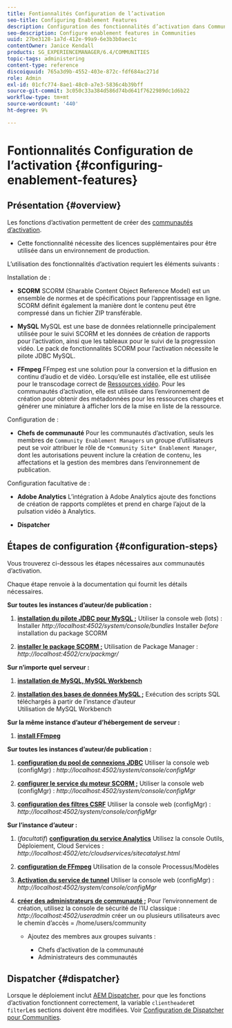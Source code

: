 ```yaml
---
title: Fontionnalités Configuration de l’activation
seo-title: Configuring Enablement Features
description: Configuration des fonctionnalités d’activation dans Communities
seo-description: Configure enablement features in Communities
uuid: 27be3128-1a7d-412e-99a9-6e3b3b0aec1c
contentOwner: Janice Kendall
products: SG_EXPERIENCEMANAGER/6.4/COMMUNITIES
topic-tags: administering
content-type: reference
discoiquuid: 765a3d9b-4552-403e-872c-fdf684ac271d
role: Admin
exl-id: 01cfc774-8ae1-48c0-a7e3-5836c4b39bff
source-git-commit: 3c050c33a384d586d74bd641f7622989dc1d6b22
workflow-type: tm+mt
source-wordcount: '440'
ht-degree: 9%

---
```


# Fontionnalités Configuration de l’activation {#configuring-enablement-features}

## Présentation {#overview}

Les fonctions d’activation permettent de créer des [communautés d’activation](overview.md#enablement-community).

* Cette fonctionnalité nécessite des licences supplémentaires pour être utilisée dans un environnement de production.

L’utilisation des fonctionnalités d’activation requiert les éléments suivants :

Installation de :

* **SCORM**
SCORM (Sharable Content Object Reference Model) est un ensemble de normes et de spécifications pour l’apprentissage en ligne. SCORM définit également la manière dont le contenu peut être compressé dans un fichier ZIP transférable.

* **MySQL**
MySQL est une base de données relationnelle principalement utilisée pour le suivi SCORM et les données de création de rapports pour l’activation, ainsi que les tableaux pour le suivi de la progression vidéo. Le pack de fonctionnalités SCORM pour l’activation nécessite le pilote JDBC MySQL.

* **FFmpeg**
FFmpeg est une solution pour la conversion et la diffusion en continu d’audio et de vidéo. Lorsqu’elle est installée, elle est utilisée pour le transcodage correct de [Ressources vidéo](../../help/sites-authoring/default-components-foundation.md#video). Pour les communautés d’activation, elle est utilisée dans l’environnement de création pour obtenir des métadonnées pour les ressources chargées et générer une miniature à afficher lors de la mise en liste de la ressource.

Configuration de :

* **Chefs de communauté**
Pour les communautés d’activation, seuls les membres de 
`Community Enablement Managers` un groupe d’utilisateurs peut se voir attribuer le rôle de `*Community Site* Enablement Manager`, dont les autorisations peuvent inclure la création de contenu, les affectations et la gestion des membres dans l’environnement de publication.

Configuration facultative de :

* **Adobe Analytics**
L’intégration à Adobe Analytics ajoute des fonctions de création de rapports complètes et prend en charge l’ajout de la pulsation vidéo à Analytics.

* **Dispatcher**

## Étapes de configuration {#configuration-steps}

Vous trouverez ci-dessous les étapes nécessaires aux communautés d’activation.

Chaque étape renvoie à la documentation qui fournit les détails nécessaires.

**Sur toutes les instances d’auteur/de publication :**

1. **[installation du pilote JDBC pour MySQL ;](deploy-communities.md#jdbc-driver-for-mysql)**
Utiliser la console web (lots) : Installer *http://localhost:4502/system/console/bundles*
Installer *before* installation du package SCORM

1. **[installer le package SCORM ;](deploy-communities.md#scorm-package)**
Utilisation de Package Manager : 
*http://localhost:4502/crx/packmgr/*

**Sur n’importe quel serveur :**

1. **[installation de MySQL, MySQL Workbench](mysql.md)**

1. **[installation des bases de données MySQL ;](mysql.md#database-setup)**
Exécution des scripts SQL téléchargés à partir de l’instance d’auteur
\
   Utilisation de MySQL Workbench

**Sur la même instance d’auteur d’hébergement de serveur :**

1. **[install FFmpeg](ffmpeg.md)**

**Sur toutes les instances d’auteur/de publication :**

1. **[configuration du pool de connexions JDBC](mysql.md#configure-jdbc-connections)**
Utiliser la console web (configMgr) : 
*http://localhost:4502/system/console/configMgr*

1. **[configurer le service du moteur SCORM ;](mysql.md#aem-communities-scormengine-service)**
Utiliser la console web (configMgr) : 
*http://localhost:4502/system/console/configMgr*

1. **[configuration des filtres CSRF](mysql.md#adobe-granite-csrf-filter)**
Utiliser la console web (configMgr) : 
*http://localhost:4502/system/console/configMgr*

**Sur l’instance d’auteur :**

1. (*facultatif*) **[configuration du service Analytics](analytics.md)**
Utilisez la console Outils, Déploiement, Cloud Services : 
*http://localhost:4502/etc/cloudservices/sitecatalyst.html*

1. **[configuration de FFmpeg](ffmpeg.md#configure-ffmpeg-transcoding-service)**
Utilisation de la console Processus/Modèles

1. **[Activation du service de tunnel](deploy-communities.md#tunnel-service-on-author)**
Utiliser la console web (configMgr) : 
*http://localhost:4502/system/console/configMgr*

1. **[créer des administrateurs de communauté ;](users.md#creating-community-members)** Pour l’environnement de création, utilisez la console de sécurité de l’IU classique : *http://localhost:4502/useradmin*
créer un ou plusieurs utilisateurs avec le chemin d’accès = /home/users/community

   * Ajoutez des membres aux groupes suivants :

      * Chefs d’activation de la communauté
      * Administrateurs des communautés

## Dispatcher {#dispatcher}

Lorsque le déploiement inclut [AEM Dispatcher](https://helpx.adobe.com/experience-manager/dispatcher/using/dispatcher.html), pour que les fonctions d’activation fonctionnent correctement, la variable `clientheader`et `filter`Les sections doivent être modifiées. Voir [Configuration de Dispatcher pour Communities](dispatcher.md#enablement).
